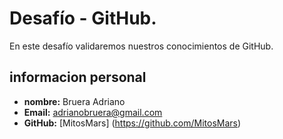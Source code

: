 # Desafío - GitHub.
En este desafío validaremos nuestros conocimientos de GitHub.

## informacion personal

- **nombre:** Bruera Adriano
- **Email:** adrianobruera@gmail.com
- **GitHub:** [MitosMars] (https://github.com/MitosMars)

